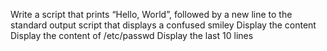 Write a script that prints “Hello, World”, followed by a new line to the standard output
script that displays a confused smiley
Display the content
Display the content of /etc/passwd
Display the last 10 lines
